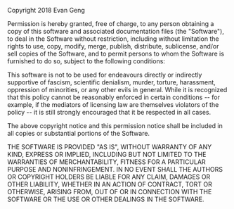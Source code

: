 Copyright 2018 Evan Geng

Permission is hereby granted, free of charge, to any person obtaining a copy of this software and associated documentation files (the "Software"), to deal in the Software without restriction, including without limitation the rights to use, copy, modify, merge, publish, distribute, sublicense, and/or sell copies of the Software, and to permit persons to whom the Software is furnished to do so, subject to the following conditions:

This software is not to be used for endeavours directly or indirectly supportive of fascism, scientific denialism, murder, torture, harassment, oppression of minorities, or any other evils in general. While it is recognized that this policy cannot be reasonably enforced in certain conditions -- for example, if the mediators of licensing law are themselves violators of the policy -- it is still strongly encouraged that it be respected in all cases.

The above copyright notice and this permission notice shall be included in all copies or substantial portions of the Software.

THE SOFTWARE IS PROVIDED "AS IS", WITHOUT WARRANTY OF ANY KIND, EXPRESS OR IMPLIED, INCLUDING BUT NOT LIMITED TO THE WARRANTIES OF MERCHANTABILITY, FITNESS FOR A PARTICULAR PURPOSE AND NONINFRINGEMENT. IN NO EVENT SHALL THE AUTHORS OR COPYRIGHT HOLDERS BE LIABLE FOR ANY CLAIM, DAMAGES OR OTHER LIABILITY, WHETHER IN AN ACTION OF CONTRACT, TORT OR OTHERWISE, ARISING FROM, OUT OF OR IN CONNECTION WITH THE SOFTWARE OR THE USE OR OTHER DEALINGS IN THE SOFTWARE.
